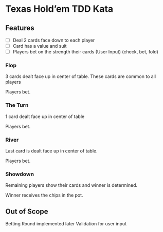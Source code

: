 # Texas Hold’em TDD Kata

## Features

- [ ] Deal 2 cards face down to each player
- [ ] Card has a value and suit
- [ ] Players bet on the strength their cards (User Input) (check, bet, fold)

### Flop

3 cards dealt face up in center of table. These cards are common to all players

Players bet.

### The Turn

1 card dealt face up in center of table

Players bet.

### River

Last card is dealt face up in center of table.

Players bet.

### Showdown

Remaining players show their cards and winner is determined.

Winner receives the chips in the pot.


## Out of Scope

Betting Round implemented later
Validation for user input